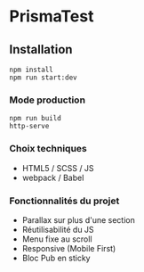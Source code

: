 # PrismaTest

## Installation
```
npm install
npm run start:dev
```

### Mode production
```
npm run build
http-serve
```

### Choix techniques
* HTML5 / SCSS / JS
* webpack / Babel

### Fonctionnalités du projet
* Parallax sur plus d'une section
* Réutilisabilité du JS
* Menu fixe au scroll
* Responsive (Mobile First)
* Bloc Pub en sticky
